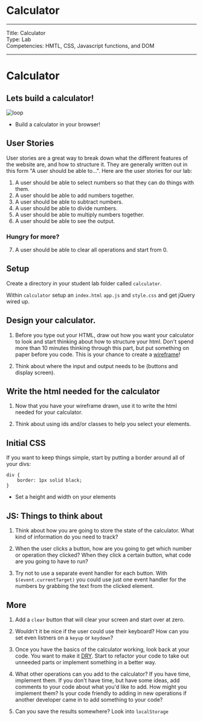 # Calculator

---
Title: Calculator <br>
Type: Lab <br>
Competencies: HMTL, CSS, Javascript functions, and DOM<br>

---

# Calculator

## Lets build a calculator!
![loop](https://i.imgur.com/LxaKMCj.png)

- Build a calculator in your browser!

## User Stories

User stories are a great way to break down what the different features of the website are, and how to structure it. They are generally written out in this form "A user should be able to...". Here are the user stories for our lab:

1. A user should be able to select numbers so that they can do things with them.
2. A user should be able to add numbers together.
3. A user should be able to subtract numbers.
4. A user should be able to divide numbers.
5. A user should be able to multiply numbers together.
6. A user should be able to see the output.

### Hungry for more?

7. A user should be able to clear all operations and start from 0.


## Setup

Create a directory in your student lab folder called `calculator`.

Within `calculator` setup an `index.html` `app.js` and `style.css` and get jQuery wired up.



## Design your calculator.

1. Before you type out your HTML, draw out how you want your calculator to look and start thinking about how to structure your html. Don't spend more than 10 minutes thinking through this part, but put something on paper before you code. This is your chance to create a [wireframe](http://www.creativebloq.com/web-design/jargon-wireframes-mockups-prototypes-51514898)!

2. Think about where the input and output needs to be (buttons and display screen).

## Write the html needed for the calculator

1. Now that you have your wireframe drawn, use it to write the html needed for your calculator.

2. Think about using ids and/or classes to help you select your elements.


## Initial CSS

If you want to keep things simple, start by putting a border around all of your divs:

```
div {
    border: 1px solid black;
}
```

- Set a height and width on your elements


## JS: Things to think about

1. Think about how you are going to store the state of the calculator. What kind of information do you need to track?

2. When the user clicks a button, how are you going to get which number or operation they clicked? When they click a certain button, what code are you going to have to run?

3. Try not to use a separate event handler for each button. With `$(event.currentTarget)` you could use just one event handler for the numbers by grabbing the text from the clicked element.


## More

1. Add a `clear` button that will clear your screen and start over at zero.

2. Wouldn't it be nice if the user could use their keyboard? How can you set even listners on a `keyup` or `keydown`?

3. Once you have the basics of the calculator working, look back at your code. You want to make it [DRY](https://en.wikipedia.org/wiki/Don%27t_repeat_yourself).  Start to refactor your code to take out unneeded parts or implement something in a better way.

4. What other operations can you add to the calculator? If you have time, implement them. If you don't have time, but have some ideas, add comments to your code about what you'd like to add. How might you implement them? Is your code friendly to adding in new operations if another developer came in to add something to your code?

5. Can you save the results somewhere? Look into `localStorage`
